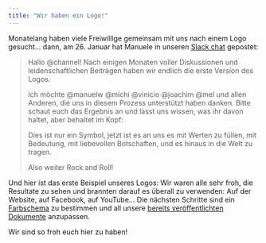 ```yaml
---
title: "Wir haben ein Logo!"
---
```


Monatelang haben viele Freiwillige gemeinsam mit uns nach einem Logo gesucht... dann, am 26. Januar hat Manuele in unseren [Slack chat](http://yunity.slack.com/files/manuelecarlini/F0KD69Q3B/logo-yunity.jpg) gepostet:

> Hallo @channel! 
> Nach einigen Monaten voller Diskussionen und leidenschaftlichen Beiträgen haben wir endlich die erste Version des Logos.
>
> Ich möchte @manuelw @michi @vinicio @joachim @mel und allen Anderen, die uns in diesem Prozess unterstützt haben danken. Bitte schaut euch das Ergebnis an und lasst uns wissen, was ihr davon haltet, 
> aber behaltet im Kopf:
>
> Dies ist nur ein Symbol, jetzt ist es an uns es mit Werten zu füllen, mit Bedeutung, mit liebevollen Botschaften, und es hinaus in die Welt zu tragen.
>
> Also weiter Rock and Roll!

Und hier ist das erste Beispiel unseres Logos:
Wir waren alle sehr froh, die Resultate zu sehen und brannten darauf es überall zu verwenden: Auf der Website, auf Facebook, auf YouTube... Die nächsten Schritte sind ein [Farbschema](http://yunity.atlassian.net/wiki/display/YUN/Color+Scheme) zu bestimmen und all unsere [bereits veröffentlichten Dokumente](http://yunity.atlassian.net/wiki/display/YUN/PR+Channels) anzupassen.

Wir sind so froh euch hier zu haben!